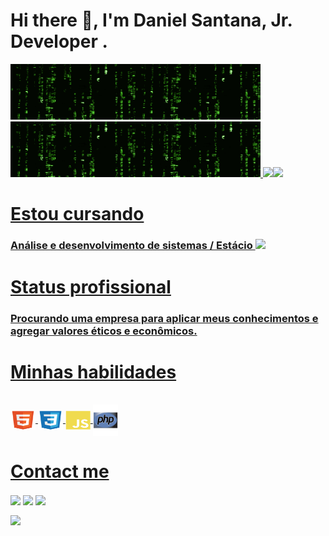# Hi there 👋, I'm Daniel Santana, Jr. Developer .

<span>
<a href="https://github.com/danibex">
<img width="200" src="src/assests/to_readme/giphy (2).gif"><img width="200" src="src/assests/to_readme/giphy (2).gif"><img width="200" src="src/assests/to_readme/giphy (2).gif"><img width="200" src="src/assests/to_readme/giphy (2).gif">
</span>

<span>
<img height="160em" src="https://github-readme-stats.vercel.app/api?username=danibex&show_icons=true&theme=merko&include_all_commits=true&count_private=true"/><img height="160em" src="https://github-readme-stats.vercel.app/api/top-langs/?username=danibex&layout=compact&langs_count=7&theme=merko"/>
</span>
 
# Estou cursando
 
### Análise e desenvolvimento de sistemas / Estácio <img height="60" margin-top="0px" src="https://i.pinimg.com/originals/1a/21/6f/1a216fb0afdce66e7ffd9c9dbfce393b.jpg">

# Status profissional

### Procurando uma empresa para aplicar meus conhecimentos e agregar valores éticos e econômicos.

# Minhas habilidades

<span><br>
   <img align="center" height="30" width="40" src="https://raw.githubusercontent.com/devicons/devicon/master/icons/html5/html5-original.svg">
   <img align="center" height="30" width="40" src="https://raw.githubusercontent.com/devicons/devicon/master/icons/css3/css3-original.svg">
   <img align="center" height="30" width="40" src="https://raw.githubusercontent.com/devicons/devicon/master/icons/javascript/javascript-plain.svg">
       <img align="center" height="50" width="40" src="src/assests/to_readme/iconephp.svg">
</span>
 
 
# Contact me

<span>
   <a href="https://www.instagram.com/daniel.medeiros21/" target="_blank"><img align="center" src="https://img.shields.io/badge/-Instagram-%23E4405F?style=for-the-badge&logo=instagram&logoColor=white" target="_blank"></a>
    <a href = "mailto:danielivam96@gmail.com"><img align="center" src="https://img.shields.io/badge/-Gmail-%23333?style=for-the-badge&logo=gmail&logoColor=white" target="_blank"></a>
   <a href="https://www.linkedin.com/in/daniel-santana-ti-frontend/" target="_blank"><img align="center" src="https://img.shields.io/badge/-LinkedIn-%230077B5?style=for-the-badge&logo=linkedin&logoColor=white" target="_blank"></a>

 <a href="https://api.whatsapp.com/send?phone=5571986384879&text=Vim%20pelo%20git." target="_blank"><img align="center" height="25" src="https://image.flaticon.com/icons/png/512/124/124034.png" target="_blank"></a>
 
</span>
